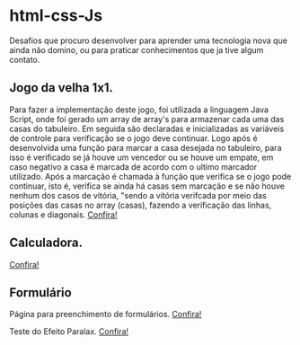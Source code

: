 # html-css-Js

Desafios que procuro desenvolver para aprender uma tecnologia nova que ainda não domino, ou para praticar conhecimentos que ja tive algum contato.

## Jogo da velha 1x1. 

Para fazer a implementação deste jogo, foi utilizada a linguagem Java Script, onde foi gerado um array de array's para armazenar cada uma das casas do tabuleiro. Em seguida são declaradas e inicializadas as variáveis de controle para verificação se o jogo deve continuar. Logo após é desenvolvida uma função para marcar a casa desejada no tabuleiro, para isso é verificado se já houve um vencedor ou se houve um empate, em caso negativo a casa é marcada de acordo com o ultimo marcador utilizado. Após a marcação é chamada à função que verifica se o jogo pode continuar, isto é, verifica se ainda há casas sem marcação e se não houve nenhum dos casos de vitória, "sendo a vitória verifcada por meio das posições das casas no array (casas), fazendo a verificação das linhas, colunas e diagonais.
    <a href="https://andersonalbuqq.github.io/Mini-Desafios/jogo%20da%20velha/" target="_blank"> Confira!</a>

## Calculadora.
 <a href="https://andersonalbuqq.github.io/Mini-Desafios/teste%20calculadora/" target="_blank"> Confira!</a>

## Formulário
Página para preenchimento de formulários. <a href="https://andersonalbuqq.github.io/Mini-Desafios/formulario/" target="_blank"> Confira!</a>

Teste do Efeito Paralax. <a href="https://andersonalbuqq.github.io/Mini-Desafios/Parallax/" target="_blank"> Confira!</a>